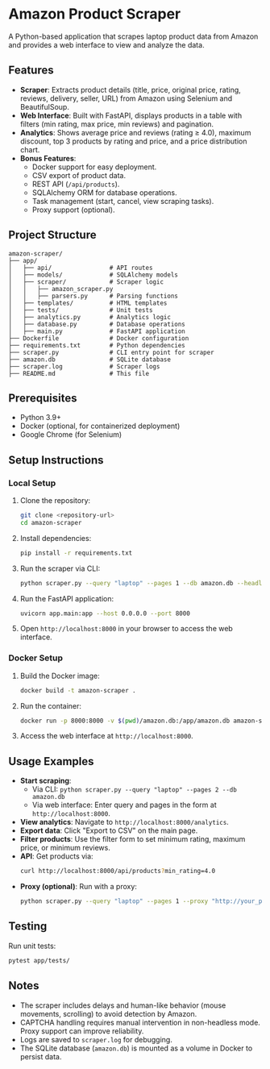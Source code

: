 # Amazon Product Scraper

A Python-based application that scrapes laptop product data from Amazon and provides a web interface to view and analyze the data.

## Features
- **Scraper**: Extracts product details (title, price, original price, rating, reviews, delivery, seller, URL) from Amazon using Selenium and BeautifulSoup.
- **Web Interface**: Built with FastAPI, displays products in a table with filters (min rating, max price, min reviews) and pagination.
- **Analytics**: Shows average price and reviews (rating ≥ 4.0), maximum discount, top 3 products by rating and price, and a price distribution chart.
- **Bonus Features**:
  - Docker support for easy deployment.
  - CSV export of product data.
  - REST API (`/api/products`).
  - SQLAlchemy ORM for database operations.
  - Task management (start, cancel, view scraping tasks).
  - Proxy support (optional).

## Project Structure
```
amazon-scraper/
├── app/
│   ├── api/                # API routes
│   ├── models/             # SQLAlchemy models
│   ├── scraper/            # Scraper logic
│   │   ├── amazon_scraper.py
│   │   ├── parsers.py      # Parsing functions
│   ├── templates/          # HTML templates
│   ├── tests/              # Unit tests
│   ├── analytics.py        # Analytics logic
│   ├── database.py         # Database operations
│   ├── main.py             # FastAPI application
├── Dockerfile              # Docker configuration
├── requirements.txt        # Python dependencies
├── scraper.py              # CLI entry point for scraper
├── amazon.db               # SQLite database
├── scraper.log             # Scraper logs
├── README.md               # This file
```

## Prerequisites
- Python 3.9+
- Docker (optional, for containerized deployment)
- Google Chrome (for Selenium)

## Setup Instructions

### Local Setup
1. Clone the repository:
   ```bash
   git clone <repository-url>
   cd amazon-scraper
   ```
2. Install dependencies:
   ```bash
   pip install -r requirements.txt
   ```
3. Run the scraper via CLI:
   ```bash
   python scraper.py --query "laptop" --pages 1 --db amazon.db --headless False
   ```
4. Run the FastAPI application:
   ```bash
   uvicorn app.main:app --host 0.0.0.0 --port 8000
   ```
5. Open `http://localhost:8000` in your browser to access the web interface.

### Docker Setup
1. Build the Docker image:
   ```bash
   docker build -t amazon-scraper .
   ```
2. Run the container:
   ```bash
   docker run -p 8000:8000 -v $(pwd)/amazon.db:/app/amazon.db amazon-scraper
   ```
3. Access the web interface at `http://localhost:8000`.

## Usage Examples
- **Start scraping**:
  - Via CLI: `python scraper.py --query "laptop" --pages 2 --db amazon.db`
  - Via web interface: Enter query and pages in the form at `http://localhost:8000`.
- **View analytics**: Navigate to `http://localhost:8000/analytics`.
- **Export data**: Click "Export to CSV" on the main page.
- **Filter products**: Use the filter form to set minimum rating, maximum price, or minimum reviews.
- **API**: Get products via:
  ```bash
  curl http://localhost:8000/api/products?min_rating=4.0
  ```
- **Proxy (optional)**: Run with a proxy:
  ```bash
  python scraper.py --query "laptop" --pages 1 --proxy "http://your_proxy:port"
  ```

## Testing
Run unit tests:
```bash
pytest app/tests/
```

## Notes
- The scraper includes delays and human-like behavior (mouse movements, scrolling) to avoid detection by Amazon.
- CAPTCHA handling requires manual intervention in non-headless mode. Proxy support can improve reliability.
- Logs are saved to `scraper.log` for debugging.
- The SQLite database (`amazon.db`) is mounted as a volume in Docker to persist data.